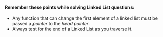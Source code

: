 #### Remember these points while solving Linked List questions:
- Any function that can change the first element of a linked list must be passed a *pointer* to the *head pointer*.
- Always test for the end of a Linked List as you traverse it.
